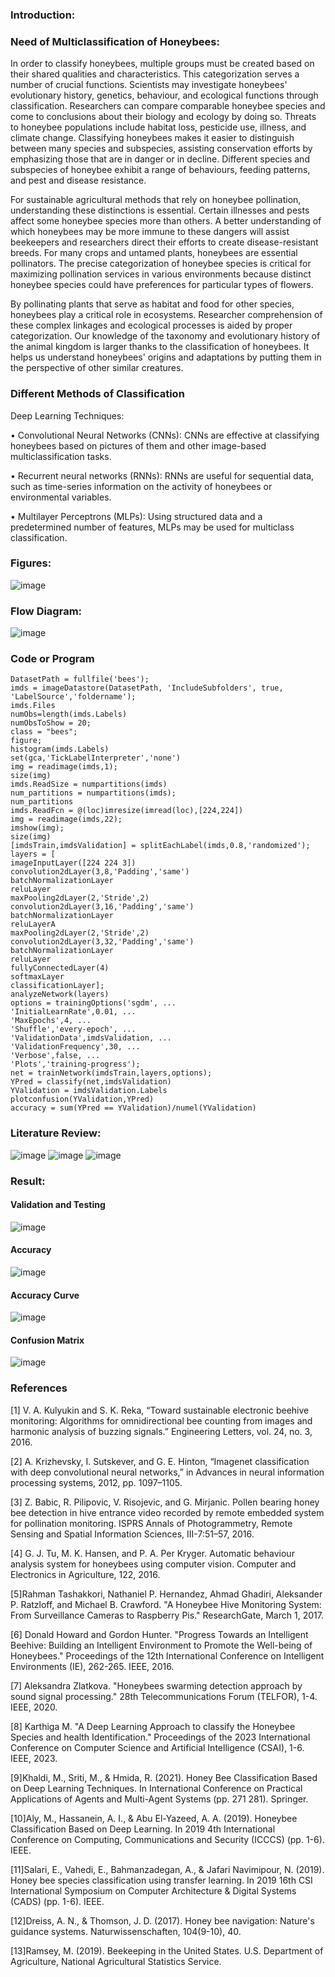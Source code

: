 ### Introduction:
### Need of Multiclassification of Honeybees:  
In order to classify honeybees, multiple groups must be created based on their shared qualities and characteristics. This categorization serves a number of crucial functions. Scientists may investigate honeybees' evolutionary history, genetics, behaviour, and ecological functions through classification. Researchers can compare comparable honeybee species and come to conclusions about their biology and ecology by doing so. Threats to honeybee populations include habitat loss, pesticide use, illness, and climate change. Classifying honeybees makes it easier to distinguish between many species and subspecies, assisting conservation efforts by emphasizing those that are in danger or in decline. Different species and subspecies of honeybee exhibit a range of behaviours, feeding patterns, and pest and disease resistance.  

For sustainable agricultural methods that rely on honeybee pollination, understanding these distinctions is essential. Certain illnesses and pests affect some honeybee species more than others. A better understanding of which honeybees may be more immune to these dangers will assist beekeepers and researchers direct their efforts to create disease-resistant breeds. For many crops and untamed plants, honeybees are essential pollinators. The precise categorization of honeybee species is critical for maximizing pollination services in various environments because distinct honeybee species could have preferences for particular types of flowers.

By pollinating plants that serve as habitat and food for other species, honeybees play a critical role in ecosystems. Researcher comprehension of these complex linkages and ecological processes is aided by proper categorization. Our knowledge of the taxonomy and evolutionary history of the animal kingdom is larger thanks to the classification of honeybees. It helps us understand honeybees' origins and adaptations by putting them in the perspective of other similar creatures.

### Different Methods of Classification
Deep Learning Techniques:

• Convolutional Neural Networks (CNNs): CNNs are effective at classifying honeybees based on pictures of them and other image-based multiclassification tasks.

• Recurrent neural networks (RNNs): RNNs are useful for sequential data, such as time-series information on the activity of honeybees or environmental variables.

• Multilayer Perceptrons (MLPs): Using structured data and a predetermined number of features, MLPs may be used for multiclass classification.

### Figures:
![image](https://github.com/ManojTella/Honeybee-Classification-MiniProject/assets/94883876/ecc70a7a-af1d-465b-b50c-bed384d7df1d)
### Flow Diagram:
![image](https://github.com/ManojTella/Honeybee-Classification-MiniProject/assets/94883876/6548efa9-3ddd-43a8-ba85-fb71c6b04690)

 			
### Code or Program
```
DatasetPath = fullfile('bees');
imds = imageDatastore(DatasetPath, 'IncludeSubfolders', true, 'LabelSource','foldername');
imds.Files
numObs=length(imds.Labels)
numObsToShow = 20;
class = "bees";
figure;
histogram(imds.Labels)
set(gca,'TickLabelInterpreter','none')
img = readimage(imds,1); 
size(img)
imds.ReadSize = numpartitions(imds)
num_partitions = numpartitions(imds);
num_partitions
imds.ReadFcn = @(loc)imresize(imread(loc),[224,224])
img = readimage(imds,22); 
imshow(img); 
size(img)
[imdsTrain,imdsValidation] = splitEachLabel(imds,0.8,'randomized');
layers = [
imageInputLayer([224 224 3])
convolution2dLayer(3,8,'Padding','same')
batchNormalizationLayer
reluLayer
maxPooling2dLayer(2,'Stride',2)
convolution2dLayer(3,16,'Padding','same')
batchNormalizationLayer
reluLayerA
maxPooling2dLayer(2,'Stride',2)
convolution2dLayer(3,32,'Padding','same')
batchNormalizationLayer
reluLayer
fullyConnectedLayer(4)
softmaxLayer
classificationLayer];
analyzeNetwork(layers)
options = trainingOptions('sgdm', ...
'InitialLearnRate',0.01, ...
'MaxEpochs',4, ...
'Shuffle','every-epoch', ...
'ValidationData',imdsValidation, ...
'ValidationFrequency',30, ...
'Verbose',false, ...
'Plots','training-progress');
net = trainNetwork(imdsTrain,layers,options);
YPred = classify(net,imdsValidation)
YValidation = imdsValidation.Labels
plotconfusion(YValidation,YPred)
accuracy = sum(YPred == YValidation)/numel(YValidation)
```
### Literature Review:

![image](https://github.com/ManojTella/Honeybee-Classification-MiniProject/assets/94883876/63ebcac2-19f9-4893-ad0a-dad33b019647)
![image](https://github.com/ManojTella/Honeybee-Classification-MiniProject/assets/94883876/05c3a016-6b0f-4ef9-8595-c9b50ac4c7a4)
![image](https://github.com/ManojTella/Honeybee-Classification-MiniProject/assets/94883876/2f70007b-7372-4a3f-8c00-6140f63b7e43)

### Result:
#### Validation and Testing
![image](https://github.com/ManojTella/Honeybee-Classification-MiniProject/assets/94883876/33bb4032-0c98-4ece-971a-237cd90e77cc)

#### Accuracy
![image](https://github.com/ManojTella/Honeybee-Classification-MiniProject/assets/94883876/44aa6780-6fe1-4e6d-8d6e-dcf4cc2854d4)

#### Accuracy Curve
![image](https://github.com/ManojTella/Honeybee-Classification-MiniProject/assets/94883876/d7252166-6469-4d96-a3ce-2b311e1e464c)

#### Confusion Matrix
![image](https://github.com/ManojTella/Honeybee-Classification-MiniProject/assets/94883876/9d0504c7-53ff-46a7-a04f-c26f551c7a1e)


### References
[1] V. A. Kulyukin and S. K. Reka, “Toward sustainable electronic beehive monitoring: Algorithms for omnidirectional bee counting from images and harmonic analysis of buzzing signals.” Engineering Letters, vol. 24, no. 3, 2016.

[2] A. Krizhevsky, I. Sutskever, and G. E. Hinton, “Imagenet classification with deep convolutional neural networks,” in Advances in neural information processing systems, 2012, pp. 1097–1105.

[3] Z. Babic, R. Pilipovic, V. Risojevic, and G. Mirjanic. Pollen bearing honey bee detection in hive entrance video recorded by remote embedded system for pollination monitoring. ISPRS Annals of Photogrammetry, Remote Sensing and Spatial Information Sciences, III-7:51–57, 2016.

[4] G. J. Tu, M. K. Hansen, and P. A. Per Kryger. Automatic behaviour analysis system for honeybees using computer vision. Computer and Electronics in Agriculture, 122, 2016.

[5]Rahman Tashakkori, Nathaniel P. Hernandez, Ahmad Ghadiri, Aleksander P. Ratzloff, and Michael B. Crawford. "A Honeybee Hive Monitoring System: From Surveillance Cameras to Raspberry Pis." ResearchGate, March 1, 2017.

[6] Donald Howard and Gordon Hunter. "Progress Towards an Intelligent Beehive: Building an Intelligent Environment to Promote the Well-being of Honeybees." Proceedings of the 12th International Conference on Intelligent Environments (IE), 262-265. IEEE, 2016.

[7] Aleksandra Zlatkova. "Honeybees swarming detection approach by sound signal processing." 28th Telecommunications Forum (TELFOR), 1-4. IEEE, 2020.

[8] Karthiga M. "A Deep Learning Approach to classify the Honeybee Species and health Identification." Proceedings of the 2023 International Conference on Computer Science and Artificial Intelligence (CSAI), 1-6. IEEE, 2023.

[9]Khaldi, M., Sriti, M., & Hmida, R. (2021). Honey Bee Classification 
      Based on Deep Learning Techniques. In International Conference on 
      Practical Applications of Agents and Multi-Agent Systems (pp. 271
      281). Springer.
      
[10]Aly, M., Hassanein, A. I., & Abu El-Yazeed, A. A. (2019). Honeybee 
      Classification Based on Deep Learning. In 2019 4th International 
      Conference on Computing, Communications and Security (ICCCS) 
      (pp. 1-6). IEEE. 
      
 [11]Salari, E., Vahedi, E., Bahmanzadegan, A., & Jafari Navimipour, N. 
      (2019). Honey bee species classification using transfer learning. In 
       2019 16th CSI International Symposium on Computer Architecture 
       & Digital Systems (CADS) (pp. 1-6). IEEE.
       
[12]Dreiss, A. N., & Thomson, J. D. (2017). Honey bee navigation: 
       Nature's guidance systems. Naturwissenschaften, 104(9-10), 40. 
       
[13]Ramsey, M. (2019). Beekeeping in the United States. U.S. 
       Department of Agriculture, National Agricultural Statistics Service.
